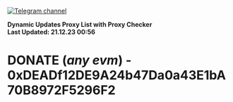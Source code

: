[![Telegram channel](https://img.shields.io/endpoint?url=https://runkit.io/damiankrawczyk/telegram-badge/branches/master?url=https://t.me/n4z4v0d)](https://t.me/n4z4v0d) 

**Dynamic Updates Proxy List with Proxy Checker**  
**Last Updated: 21.12.23 00:56**

# DONATE (_any evm_) - 0xDEADf12DE9A24b47Da0a43E1bA70B8972F5296F2
